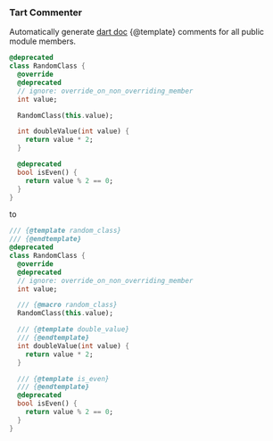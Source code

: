 ### Tart Commenter

Automatically generate [dart doc](https://pub.dev/packages/dartdoc) {@template} comments for all public module members.

```dart
@deprecated
class RandomClass {
  @override
  @deprecated
  // ignore: override_on_non_overriding_member
  int value;

  RandomClass(this.value);

  int doubleValue(int value) {
    return value * 2;
  }

  @deprecated
  bool isEven() {
    return value % 2 == 0;
  }
}
```

to

```dart
/// {@template random_class}
/// {@endtemplate}
@deprecated
class RandomClass {
  @override
  @deprecated
  // ignore: override_on_non_overriding_member
  int value;

  /// {@macro random_class}
  RandomClass(this.value);

  /// {@template double_value}
  /// {@endtemplate}
  int doubleValue(int value) {
    return value * 2;
  }

  /// {@template is_even}
  /// {@endtemplate}
  @deprecated
  bool isEven() {
    return value % 2 == 0;
  }
}
```